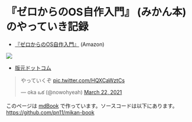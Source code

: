 # 『ゼロからのOS自作入門』 (みかん本) <br>のやっていき記録

- [『ゼロからのOS自作入門』](https://amzn.to/32Yc0sL) (Amazon)

<a href="https://www.amazon.co.jp/%E3%82%BC%E3%83%AD%E3%81%8B%E3%82%89%E3%81%AEOS%E8%87%AA%E4%BD%9C%E5%85%A5%E9%96%80-%E5%86%85%E7%94%B0%E5%85%AC%E5%A4%AA-ebook/dp/B08Z3MNR9J?_encoding=UTF8&qid=1619690056&sr=8-1&linkCode=li3&tag=pn11-22&linkId=d3de006658759d35559ff451232d971b&language=ja_JP&ref_=as_li_ss_il" target="_blank"><img border="0" src="//ws-fe.amazon-adsystem.com/widgets/q?_encoding=UTF8&ASIN=B08Z3MNR9J&Format=_SL250_&ID=AsinImage&MarketPlace=JP&ServiceVersion=20070822&WS=1&tag=pn11-22&language=ja_JP" ></a><img src="https://ir-jp.amazon-adsystem.com/e/ir?t=pn11-22&language=ja_JP&l=li3&o=9&a=B08Z3MNR9J" width="1" height="1" border="0" alt="" style="border:none !important; margin:0px !important;" />

- [版元ドットコム](https://www.hanmoto.com/bd/isbn/9784839975869)

<blockquote class="twitter-tweet"><p lang="ja" dir="ltr">やっていくぞ <a href="https://t.co/HQXCaWztCs">pic.twitter.com/HQXCaWztCs</a></p>&mdash; oka ఒక (@nowohyeah) <a href="https://twitter.com/nowohyeah/status/1373966200024178695?ref_src=twsrc%5Etfw">March 22, 2021</a></blockquote> <script async src="https://platform.twitter.com/widgets.js" charset="utf-8"></script>


このページは [mdBook](https://rust-lang.github.io/mdBook/) で作っています。ソースコードは以下にあります。  
<https://github.com/pn11/mikan-book>
